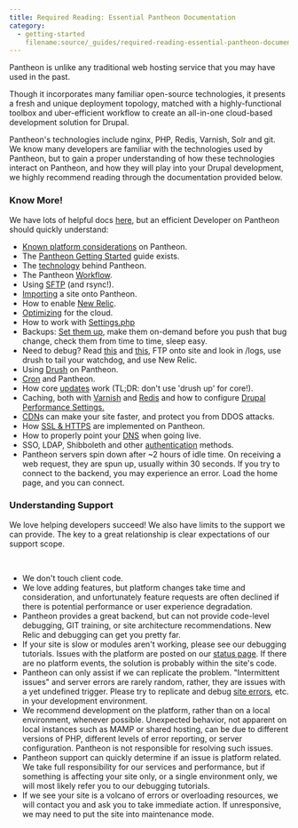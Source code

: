 ```yaml
---
title: Required Reading: Essential Pantheon Documentation
category:
  - getting-started
    filename:source/_guides/required-reading-essential-pantheon-documentation.md
---
```


Pantheon is unlike any traditional web hosting service that you may have used in the past.

Though it incorporates many familiar open-source technologies, it presents a fresh and unique deployment topology, matched with a highly-functional toolbox and uber-efficient workflow to create an all-in-one cloud-based development solution for Drupal.  


Pantheon's technologies include nginx, PHP, Redis, Varnish, Solr and git. We know many developers are familiar with the technologies used by Pantheon, but to gain a proper understanding of how these technologies interact on Pantheon, and how they will play into your Drupal development, we highly recommend reading through the documentation provided below.

### Know More!

We have lots of helpful docs [here](http://helpdesk.getpantheon.com/), but an efficient Developer on Pantheon should quickly understand:

- [Known platform considerations](/documentation/running-drupal/known-limitations/) on Pantheon.
- The [Pantheon Getting Started](/documentation/howto/pantheon-101-getting-started/-pantheon-101-getting-started) guide exists.
- The [technology](/documentation/advanced-topics/all-about-application-containers/) behind Pantheon.
- The Pantheon [Workflow](/documentation/howto/using-the-pantheon-workflow/).
- Using [SFTP](/documentation/advanced-topics/rsync-and-sftp/-rsync-and-sftp) (and rsync!).
- [Importing](/documentation/advanced-topics/importing-an-existing-drupal-site-to-pantheon/) a site onto Pantheon.
- How to enable [New Relic](/documentation/howto/new-relic-performance-analysis-on-pantheon/-enabling-new-relic).
- [Optimizing](/documentation/getting-started/optimization-for-pantheon-and-the-cloud/-optimization-for-pantheon-and-the-cloud) for the cloud.
- How to work with [Settings.php](/documentation/howto/configuring-settings-php/-working-with-settings-php)
- Backups: [Set them up](/documentation/getting-started/backup-creation/-creating-a-backup), make them on-demand before you push that bug change, check them from time to time, sleep easy.
- Need to debug? Read [this](/documentation/getting-started/php-errors-and-exceptions/) and [this](/documentation/getting-started/errors-and-server-responses/), FTP onto site and look in /logs, use drush to tail your watchdog, and use New Relic.
- Using [Drush](/documentation/advanced-topics/drush-command-line-utility/-using-drush-on-pantheon) on Pantheon.
- [Cron](/documentation/howto/cron-on-pantheon/) and Pantheon.
- How core [updates](/documentation/running-drupal/drupal-core-updates/-core-updates) work (TL;DR: don't use 'drush up' for core!).
- Caching, both with [Varnish](/documentation/advanced-topics/varnish-caching-for-high-performance/-working-with-varnish-on-pantheon) and [Redis](/documentation/howto/redis-as-a-caching-backend/-understanding-redis-cache
) and how to configure [Drupal Performance Settings.](/documentation/running-drupal/drupal-s-performance-and-caching-settings/-drupal-s-performance-settings)
- [CDN](/documentation/advanced-topics/content-delivery-network-cdn-for-file-distribution/)s can make your site faster, and protect you from DDOS attacks.
- How [SSL & HTTPS](/documentation/howto/adding-a-ssl-certificate-for-secure-https-communication/-getting-an-ssl-cert) are implemented on Pantheon.
- How to properly point your [DNS](/documentation/running-drupal/going-live-and-launching-your-site/) when going live.
- SSO, LDAP, Shibboleth and other [authentication](/documentation/advanced-topics/sso-and-identity-federation-on-pantheon/) methods.
- Pantheon servers spin down after ~2 hours of idle time. On receiving a web request, they are spun up, usually within 30 seconds. If you try to connect to the backend, you may experience an error. Load the home page, and you can connect.

### Understanding Support

We love helping developers succeed! We also have limits to the support we can provide. The key to a great relationship is clear expectations of our support scope.  
 

- We don't touch client code.
- We love adding features, but platform changes take time and consideration, and unfortunately feature requests are often declined if there is potential performance or user experience degradation.
- Pantheon provides a great backend, but can not provide code-level debugging, GIT training, or site architecture recommendations. New Relic and debugging can get you pretty far.
- If your site is slow or modules aren't working, please see our debugging tutorials. Issues with the platform are posted on our [status page](http://status.getpantheon.com). If there are no platform events, the solution is probably within the site's code.
- Pantheon can only assist if we can replicate the problem. "Intermittent issues" and server errors are rarely random, rather, they are issues with a yet undefined trigger. Please try to replicate and debug [site errors](/documentation/getting-started/errors-and-server-responses/), etc. in your development environment.
- We recommend development on the platform, rather than on a local environment, whenever possible. Unexpected behavior, not apparent on local instances such as MAMP or shared hosting, can be due to different versions of PHP, different levels of error reporting, or server configuration. Pantheon is not responsible for resolving such issues.
- Pantheon support can quickly determine if an issue is platform related. We take full responsibility for our services and performance, but if something is affecting your site only, or a single environment only, we will most likely refer you to our debugging tutorials.
- If we see your site is a volcano of errors or overloading resources, we will contact you and ask you to take immediate action. If unresponsive, we may need to put the site into maintenance mode.
